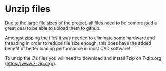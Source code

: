 # Unzip files
Due to the large file sizes of the project, all files need to be compressed a great deal to be able to upload them to github.

Amongst zipping the files it was needed to eliminate some hardware and threading in order to reduce file size enough, this does have the added benefit of better loading performance in most CAD software!

To unzip the .7z files you will need to download and install 7zip on 7-zip.org (https://www.7-zip.org/).
